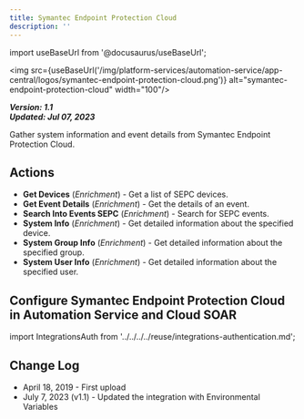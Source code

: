 ```yaml
---
title: Symantec Endpoint Protection Cloud
description: ''
---
```

import useBaseUrl from '@docusaurus/useBaseUrl';

<img src={useBaseUrl('/img/platform-services/automation-service/app-central/logos/symantec-endpoint-protection-cloud.png')} alt="symantec-endpoint-protection-cloud" width="100"/>

***Version: 1.1  
Updated: Jul 07, 2023***

Gather system information and event details from Symantec Endpoint Protection Cloud.

## Actions

* **Get Devices** (*Enrichment*) - Get a list of SEPC devices.
* **Get Event Details** (*Enrichment*) - Get the details of an event.
* **Search Into Events SEPC** (*Enrichment*) - Search for SEPC events.
* **System Info** (*Enrichment*) - Get detailed information about the specified device.
* **System Group Info** (*Enrichment*) - Get detailed information about the specified group.
* **System User Info** (*Enrichment*) - Get detailed information about the specified user.

## Configure Symantec Endpoint Protection Cloud in Automation Service and Cloud SOAR

import IntegrationsAuth from '../../../../reuse/integrations-authentication.md';

<IntegrationsAuth/>

## Change Log

* April 18, 2019 - First upload
* July 7, 2023 (v1.1) - Updated the integration with Environmental Variables
